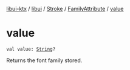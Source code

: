 [libui-ktx](../../../index.md) / [libui](../../index.md) / [Stroke](../index.md) / [FamilyAttribute](index.md) / [value](./value.md)

# value

`val value: `[`String`](https://kotlinlang.org/api/latest/jvm/stdlib/kotlin/-string/index.html)`?`

Returns the font family stored.

